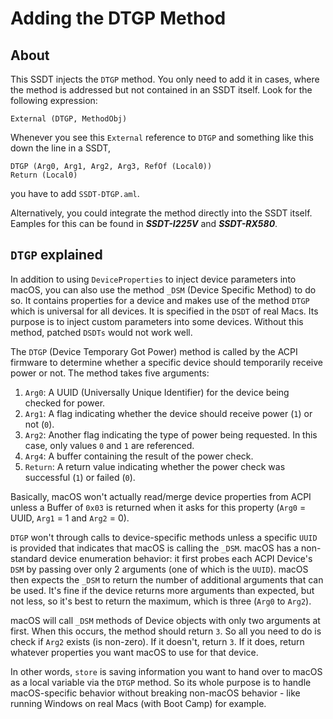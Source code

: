 # Adding the DTGP Method

## About
This SSDT injects the `DTGP` method. You only need to add it in cases, where the method is addressed but not contained in an SSDT itself. Look for the following expression:

```asl
External (DTGP, MethodObj)
```
Whenever you see this `External` reference to `DTGP` and something like this down the line in a SSDT,

```asl
DTGP (Arg0, Arg1, Arg2, Arg3, RefOf (Local0))
Return (Local0)
```
you have to add `SSDT-DTGP.aml`. 

Alternatively, you could integrate the method directly into the SSDT itself. Eamples for this can be found in ***SSDT-I225V*** and ***SSDT-RX580***.

## `DTGP` explained

In addition to using `DeviceProperties` to inject device parameters into macOS, you can also use the method `_DSM` (Device Specific Method) to do so. It contains properties for a device and makes use of the method `DTGP` which is universal for all devices. It is specified in the `DSDT` of real Macs. Its purpose is to inject custom parameters into some devices. Without this method, patched `DSDTs` would not work well.

The `DTGP` (Device Temporary Got Power) method is called by the ACPI firmware to determine whether a specific device should temporarily receive power or not. The method takes five arguments:

 1. `Arg0`: A UUID (Universally Unique Identifier) for the device being checked for power.
 2. `Arg1`: A flag indicating whether the device should receive power (`1`) or not (`0`).
 3. `Arg2`: Another flag indicating the type of power being requested. In this case, only values `0` and `1` are referenced.
 4. `Arg4`: A buffer containing the result of the power check.
 5. `Return`: A return value indicating whether the power check was successful (`1`) or failed (`0`).

Basically, macOS won't actually read/merge device properties from ACPI unless a Buffer of `0x03` is returned when it asks for this property (`Arg0` = UUID, `Arg1` = 1 and `Arg2` = 0).

`DTGP` won't through calls to device-specific methods unless a specific `UUID` is provided that indicates that macOS is calling the `_DSM`. macOS has a non-standard device enumeration behavior: it first probes each ACPI Device's `DSM` by passing over only 2 arguments (one of which is the `UUID`). macOS then expects the `_DSM` to return the number of additional arguments that can be used. It's fine if the device returns more arguments than expected, but not less, so it's best to return the maximum, which is three (`Arg0` to `Arg2`). 

macOS will call `_DSM` methods of Device objects with only two arguments at first. When this occurs, the method should return `3`. So all you need to do is check if `Arg2` exists (is non-zero). If it doesn't, return `3`. If it does, return whatever properties you want macOS to use for that device.

In other words, `store` is saving information you want to hand over to macOS as a local variable via the `DTGP` method. So its whole purpose is to handle macOS-specific behavior without breaking non-macOS behavior - like running Windows on real Macs (with Boot Camp) for example.
